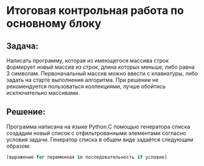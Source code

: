 # Итоговая контрольная работа по основному блоку

## Задача: 
Написать программу, которая из имеющегося массива строк формирует новый массив из строк, длина которых меньше, либо равна 3 символам. Первоначальный массив можно ввести с клавиатуры, либо задать на старте выполнения алгоритма. При решении не рекомендуется пользоваться коллекциями, лучше обойтись исключительно массивами.
## Решение:
Программа написана на языке Python.С помощью генератора списка создадим новый список с отфильтрованными элементами согласно условия задачи.
Генератор списка в общем виде задаётся следующим образом:
```Python
[выражение for переменная in последовательность if условие]

